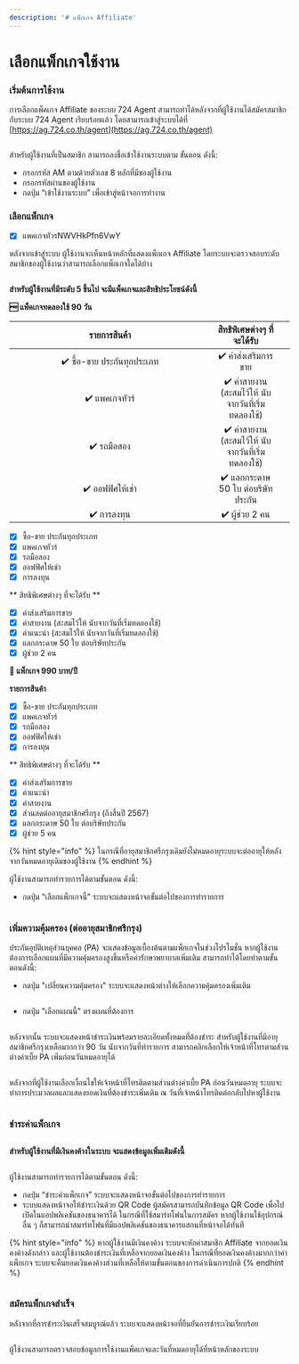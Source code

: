 ```yaml
---
description: '# แพ็กเกจ Affiliate'
---
```


# เลือกแพ็กเกจใช้งาน

### เริ่มต้นการใช้งาน

การเลือกแพ็คเกจ Affiliate ของระบบ 724 Agent สามารถทำได้หลังจากที่ผู้ใช้งานได้สมัครสมาชิกกับระบบ 724 Agent เรียบร้อยแล้ว โดยสามารถเข้าสู่ระบบได้ที่ [https://ag.724.co.th/agent](https://ag.724.co.th/agent)

<figure><img src="https://drive.google.com/uc?export=view&#x26;id=1r55K_m6SRlUwGdAQy36caxSJpDP_uJjy" alt=""><figcaption></figcaption></figure>

สำหรับผู้ใช้งานที่เป็นสมาชิก สามารถลงชื่อเข้าใช้งานระบบตาม ขั้นตอน ดังนี้:

* กรอกรหัส AM ตามด้วยตัวเลข 8 หลักที่มีของผู้ใช้งาน
* กรอกรหัสผ่านของผู้ใช้งาน
* กดปุ่ม “เข้าใช้งานระบบ” เพื่อเข้าสู่หน้าจอการทำงาน

### เลือกแพ็กเกจ

* [x] แพคเกจทัวรNWVHkPfn6VwY

หลังจากเข้าสู่ระบบ ผู้ใช้งานจะเห็นหน้าหลักที่แสดงแพ็กเกจ Affiliate โดยระบบจะตรวจสอบระดับสมาชิกของผู้ใช้งานว่าสามารถเลือกแพ็กเกจใดได้บ้าง

<figure><img src="https://drive.google.com/uc?export=view&#x26;id=1FC8E-BWhBVOKYRxfpGshWDYbKWG7cg00" alt=""><figcaption></figcaption></figure>

**สำหรับผู้ใช้งานที่มีระดับ 5 ขึ้นไป จะมีแพ็คเกจและสิทธิประโยชน์ดังนี้**

**🆓 แพ็คเกจทดลองใช้ 90 วัน**

<table><thead><tr><th width="346" align="center">รายการสินค้า</th><th align="center">สิทธิพิเศษต่างๆ ที่จะได้รับ</th><th data-hidden></th></tr></thead><tbody><tr><td align="center">✔ ซื้อ-ขาย ประกันทุกประเภท</td><td align="center">✔ ค่าส่งเสริมการขาย</td><td></td></tr><tr><td align="center">✔ แพคเกจทัวร์</td><td align="center">✔ ค่าสายงาน (สะสมไว้ให้ นับจากวันที่เริ่มทดลองใช้)</td><td></td></tr><tr><td align="center">✔ รถมือสอง</td><td align="center">✔ ค่าสายงาน (สะสมไว้ให้ นับจากวันที่เริ่มทดลองใช้)</td><td></td></tr><tr><td align="center">✔ ออฟฟิศให้เช่า</td><td align="center">✔ แลกกระดาษ 50 ใบ ต่อบริษัทประกัน</td><td></td></tr><tr><td align="center">✔ การลงทุน</td><td align="center">✔ ผู้ช่วย 2 คน</td><td></td></tr></tbody></table>

* [x] ซื้อ-ขาย ประกันทุกประเภท
* [x] แพคเกจทัวร์
* [x] รถมือสอง
* [x] ออฟฟิศให้เช่า
* [x] การลงทุน

\*\* สิทธิพิเศษต่างๆ ที่จะได้รับ \*\*

* [x] ค่าส่งเสริมการขาย
* [x] ค่าสายงาน (สะสมไว้ให้ นับจากวันที่เริ่มทดลองใช้)
* [x] ค่าแนะนำ (สะสมไว้ให้ นับจากวันที่เริ่มทดลองใช้)
* [x] แลกกระดาษ 50 ใบ ต่อบริษัทประกัน
* [x] ผู้ช่วย 2 คน

**🥇 แพ็กเกจ 990 บาท/ปี**

**รายการสินค้า**

* [x] ซื้อ-ขาย ประกันทุกประเภท
* [x] แพคเกจทัวร์
* [x] รถมือสอง
* [x] ออฟฟิศให้เช่า
* [x] การลงทุน

\*\* สิทธิพิเศษต่างๆ ที่จะได้รับ \*\*

* [x] ค่าส่งเสริมการขาย
* [x] ค่าแนะนำ
* [x] ค่าสายงาน
* [x] ส่วนลดต่ออายุสมาชิกศรีกรุง (ถึงสิ้นปี 2567)
* [x] แลกกระดาษ 50 ใบ ต่อบริษัทประกัน
* [x] ผู้ช่วย 5 คน

{% hint style="info" %}
ในกรณีที่อายุสมาชิกศรีกรุงเดิมยังไม่หมดอายุระบบจะต่ออายุให้หลังจากวันหมดอายุเดิมของผู้ใช้งาน
{% endhint %}

ผู้ใช้งานสามารถทำรายการได้ตามขั้นตอน ดังนี้:

* กดปุ่ม “เลือกแพ็กเกจนี้” ระบบจะแสดงหน้าจอขั้นต่อไปของการทำรายการ

<figure><img src="https://drive.google.com/uc?export=view&#x26;id=1IhEtnfgU6AxtLTyUuj--7hIfGI-xJY7Y" alt=""><figcaption></figcaption></figure>

### เพิ่มความคุ้มครอง (ต่ออายุสมาชิกศรีกรุง)

ประกันอุบัติเหตุส่วนบุคคล (PA) จะแสดงข้อมูลเบื้องต้นตามแพ็กเกจในช่วงโปรโมชั่น หากผู้ใช้งานต้องการเลือกแผนที่มีความคุ้มครองสูงขึ้นหรือค่ารักษาพยาบาลเพิ่มเติม สามารถทำได้โดยทำตามขั้นตอนดังนี้:

* กดปุ่ม "เปลี่ยนความคุ้มครอง" ระบบจะแสดงหน้าต่างให้เลือกความคุ้มครองเพิ่มเติม

<figure><img src="https://drive.google.com/uc?export=view&#x26;id=1P6ofozQ4Xac9asIP0U4pqJ_am6jqp1yT" alt=""><figcaption></figcaption></figure>

* กดปุ่ม "เลือกแผนนี้" ตรงแผนที่ต้องการ

<figure><img src="https://drive.google.com/uc?export=view&#x26;id=1kehzAyKbCUgMfstSBXGfKWTPRvACLcMh" alt=""><figcaption></figcaption></figure>

หลังจากนั้น ระบบจะแสดงหน้าชำระเงินพร้อมรายละเอียดทั้งหมดที่ต้องชำระ สำหรับผู้ใช้งานที่มีอายุสมาชิกศรีกรุงเหลือมากกว่า 90 วัน นับจากวันที่ทำรายการ สามารถคลิกเลือกให้เจ้าหน้าที่โทรตามส่วนต่างค่าเบี้ย PA เพิ่มก่อนวันหมดอายุได้

<figure><img src="https://drive.google.com/uc?export=view&#x26;id=1QpsN5Iv1sDkYiWb6RRvuC1QEXmGToMx8" alt=""><figcaption></figcaption></figure>

หลังจากที่ผู้ใช้งานเลือกเงื่อนไขให้เจ้าหน้าที่โทรติดตามส่วนต่างค่าเบี้ย PA ก่อนวันหมดอายุ ระบบจะทำการประมวลผลและแสดงยอดเงินที่ต้องชำระเพิ่มเติม ณ วันที่เจ้าหน้าโทรติดต่อกลับไปหาผู้ใช้งาน

<figure><img src="https://drive.google.com/uc?export=view&#x26;id=1r8yAe-kiMcXBOZ2u-RJJYgbXd3kXdCWs" alt=""><figcaption></figcaption></figure>

### ชำระค่าแพ็กเกจ

<figure><img src="https://drive.google.com/uc?export=view&#x26;id=1z7Ec2hTs93TcQReFH-OLdKDM2KlhPAKV" alt=""><figcaption></figcaption></figure>

**สำหรับผู้ใช้งานที่มีเงินคงค้างในระบบ จะแสดงข้อมูลเพิ่มเติมดังนี้**

<figure><img src="https://drive.google.com/uc?export=view&#x26;id=1BTr3-s-Y0lB9x1ZRM64WsRnIqAdDC4Lc" alt=""><figcaption></figcaption></figure>

ผู้ใช้งานสามารถทำรายการได้ตามขั้นตอน ดังนี้:

* กดปุ่ม “ชำระค่าแพ็กเกจ” ระบบจะแสดงหน้าจอขั้นต่อไปของการทำรายการ
* ระบบแสดงหน้าจอให้ชำระเงินด้วย QR Code ผู้สมัครสามารถบันทึกข้อมูล QR Code เพื่อไปเปิดในแอปพลิเคชันของธนาคารได้ ในกรณีที่ใช้สมาร์ทโฟนในการสมัคร หากผู้ใช้งานใช้อุปกรณ์อื่น ๆ ก็สามารถนำสมาร์ทโฟนที่มีแอปพลิเคชันของธนาคารแสกนที่หน้าจอได้ทันที

{% hint style="info" %}
หากผู้ใช้งานมีเงินคงค้าง ระบบจะหักค่าสมาชิก Affiliate จากยอดเงินคงค้างดังกล่าว และผู้ใช้งานต้องชำระเงินที่เหลือจากยอดเงินคงค้าง ในกรณีที่ยอดเงินคงค้างมากกว่าค่าแพ็กเกจ ระบบจะคืนยอดเงินคงค้างส่วนที่เหลือให้ตามขั้นตอนของการดำเนินการปกติ
{% endhint %}

<figure><img src="https://drive.google.com/uc?export=view&#x26;id=1hIclxhltcoYrQsPe7ppXE02ecp190Vit" alt=""><figcaption></figcaption></figure>

### สมัครแพ็กเกจสำเร็จ

หลังจากที่การชำระเงินเสร็จสมบูรณ์แล้ว ระบบจะแสดงหน้าจอที่ยืนยันการชำระเงินเรียบร้อย

<figure><img src="https://drive.google.com/uc?export=view&#x26;id=1SPq6xMiUIGhlgGM7_9HByZ3OKgKi0Ilx" alt=""><figcaption></figcaption></figure>

ผู้ใช้งานสามารถตรวจสอบข้อมูลการใช้งานแพ็คเกจและวันที่หมดอายุได้ที่หน้าหลักของระบบ

<figure><img src="https://drive.google.com/uc?export=view&#x26;id=1GDwt8zStAOaR6QZlIJMJ84JiLSpblx5k" alt=""><figcaption></figcaption></figure>
